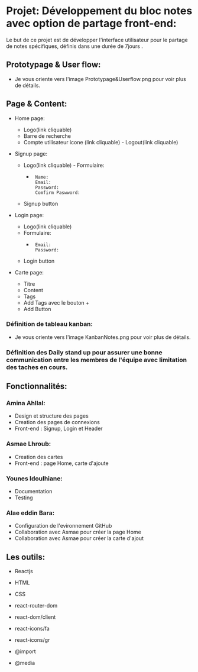 
# Projet: Développement du bloc notes avec option de partage front-end:
Le but de ce projet est de développer l'interface utilisateur pour le partage de notes spécifiques, définis dans une durée de 7jours .

## Prototypage & User flow: 
- Je vous oriente vers l'image Prototypage&Userflow.png pour voir plus de détails.  

## Page & Content:
- Home page:  
     - Logo(link cliquable)
     - Barre de recherche 
     - Compte utilisateur icone (link cliquable)
      - Logout(link cliquable)

- Signup page: 
     - Logo(link cliquable)
      - Formulaire:  
        -      Name:
               Email:
               Password:
               Comfirm Paswword:
    - Signup button

- Login page:
    - Logo(link cliquable)
    - Formulaire: 
        -      Email:
               Password:
     - Login button
- Carte page: 
   - Titre
   - Content
   - Tags
   - Add Tags avec le bouton +
   - Add Button

### Définition de tableau kanban:
- Je vous oriente vers l'image KanbanNotes.png pour voir plus de détails.

### Définition des Daily stand up pour assurer une bonne communication entre les membres de l'équipe avec limitation des taches en cours.

## Fonctionnalités:

### Amina Ahllal: 
- Design et structure des pages
- Creation des pages de connexions
- Front-end : Signup, Login et Header

### Asmae Lhroub:
- Creation des cartes
- Front-end : page Home, carte d'ajoute

### Younes Idoulhiane:
- Documentation
- Testing

### Alae eddin Bara:
- Configuration de l'evironnement GitHub
- Collaboration avec Asmae pour créer la page Home
- Collaboration avec Asmae pour créer la carte d'ajout

## Les outils:

- Reactjs

- HTML

- CSS

- react-router-dom

- react-dom/client

- react-icons/fa

- react-icons/gr

- @import

- @media
